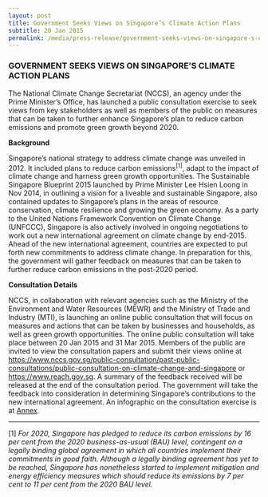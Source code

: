 ```yaml
---
layout: post
title: Government Seeks Views on Singapore’s Climate Action Plans
subtitle: 20 Jan 2015
permalink: /media/press-release/government-seeks-views-on-singapore-s-climate-action-plans
---
```


### GOVERNMENT SEEKS VIEWS ON SINGAPORE’S CLIMATE ACTION PLANS

The National Climate Change Secretariat (NCCS), an agency under the Prime Minister’s Office, has launched a public consultation exercise to seek views from key stakeholders as well as members of the public on measures that can be taken to further enhance Singapore’s plan to reduce carbon emissions and promote green growth beyond 2020.

**Background**

Singapore’s national strategy to address climate change was unveiled in 2012. It included plans to reduce carbon emissions<sup><a name="1" id="1">[1]</a></sup>, adapt to the impact of climate change and harness green growth opportunities. The Sustainable Singapore Blueprint 2015 launched by Prime Minister Lee Hsien Loong in Nov 2014, in outlining a vision for a liveable and sustainable Singapore, also contained updates to Singapore’s plans in the areas of resource conservation, climate resilience and growing the green economy.    As a party to the United Nations Framework Convention on Climate Change (UNFCCC), Singapore is also actively involved in ongoing negotiations to work out a new international agreement on climate change by end-2015. Ahead of the new international agreement, countries are expected to put forth new commitments to address climate change.    In preparation for this, the government will gather feedback on measures that can be taken to further reduce carbon emissions in the post-2020 period.  

**Consultation Details**

NCCS, in collaboration with relevant agencies such as the Ministry of the Environment and Water Resources (MEWR) and the Ministry of Trade and Industry (MTI), is launching an online public consultation that will focus on measures and actions that can be taken by businesses and households, as well as green growth opportunities.   The online public consultation will take place between 20 Jan 2015 and 31 Mar 2015. Members of the public are invited to view the consultation papers and submit their views online at [<a href="/public-consultation/public-consultation-on-climate-change-and-singapore/" target="_blank">https://www.nccs.gov.sg/public-consultation/past-public-consultations/public-consultation-on-climate-change-and-singapore</a>](/public-consultation/public-consultation-on-climate-change-and-singapore/) or [<a href="https://www.reach.gov.sg/" target="_blank">https://www.reach.gov.sg</a>](https://www.reach.gov.sg/). A summary of the feedback received will be released at the end of the consultation period. The government will take the feedback into consideration in determining Singapore’s contributions to the new international agreement. An infographic on the consultation exercise is at [<a href="/files/default-source/news-documents/public-consultation-pr-annex.pdf" target="_blank">Annex</a>](/files/default-source/news-documents/public-consultation-pr-annex.pdf).

___

<a name="1" id="1">[1]</a> *For 2020, Singapore has pledged to reduce its carbon emissions by 16 per cent from the 2020 business-as-usual (BAU) level, contingent on a legally binding global agreement in which all countries implement their commitments in good faith. Although a legally binding agreement has yet to be reached, Singapore has nonetheless started to implement mitigation and energy efficiency measures which should reduce its emissions by 7 per cent to 11 per cent from the 2020 BAU level.*

